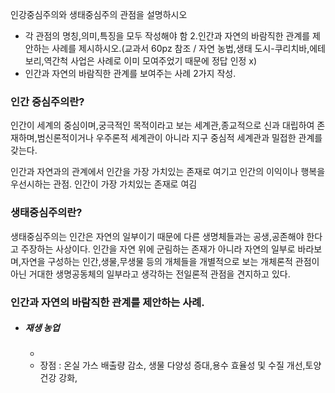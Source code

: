인강중심주의와 생태중심주의 관점을 설명하시오
- 각 관점의 명칭,의미,특징을 모두 작성해야 함
2.인간과 자연의 바람직한 관계를 제안하는 사례를 제시하시오.(교과서 60pz 참조 / 자연 농법,생태 도시-쿠리치바,에테보리,역간척 사업은 사례로 이미 모여주었기 때문에 정답 인정 x)
- 인간과 자연의 바람직한 관계를 보여주는 사례 2가지 작성.


### 인간 중심주의란?

인간이 세계의 중심이며,궁극적인 목적이라고 보는 세계관,종교적으로 신과 대립하여 존재하며,범신론적이거나 우주론적 세계관이 아니라 지구 중심적 세계관과 밀접한 관계를 갖는다.

인간과 자연과의 관계에서 인간을 가장 가치있는 존재로 여기고 인간의 이익이나 행복을 우선시하는 관점.
인간이 가장 가치있는 존재로 여김


### 생태중심주의란?
생태중심주의는 인간은 자연의 일부이기 때문에 다른 생명체들과는 공생,공존해야 한다고 주장하는 사상이다. 인간을 자연 위에 군림하는 존재가 아니라 자연의 일부로 바라보며,자연을 구성하는 인간,생물,무생물 등의 개체들을 개별적으로 보는 개체론적 관점이 아닌 거대한 생명공동체의 일부라고 생각하는 전일론적 관점을 견지하고 있다.



### 인간과 자연의 바람직한 관계를 제안하는 사례.

- ##### 재생 농업
	- 
	- 장점 : 온실 가스 배출량 감소, 생물 다양성 증대,용수 효율성 및 수질 개선,토양 건강 강화,